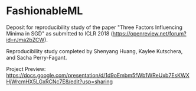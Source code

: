 # FashionableML
Deposit for reproducibility study of the paper "Three Factors Influencing Minima in SGD" as submitted to ICLR 2018 (https://openreview.net/forum?id=rJma2bZCW).

Reproducibility study completed by Shenyang Huang, Kaylee Kutschera, and Sacha Perry-Fagant.

Project Preview:
https://docs.google.com/presentation/d/1d9oEmbm5fWb1WReUxb7EsKWXHjWrcmHX5LGxRCNc7E8/edit?usp=sharing
